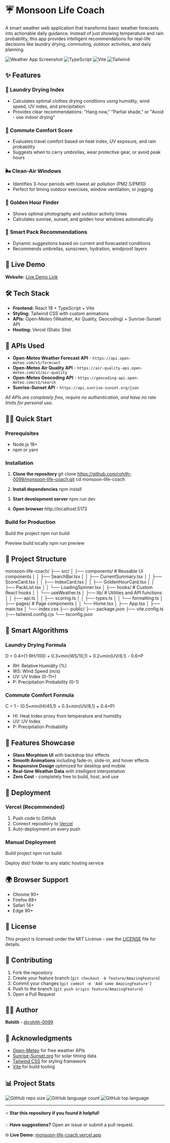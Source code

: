 # ☔ Monsoon Life Coach

A smart weather web application that transforms basic weather forecasts into actionable daily guidance. Instead of just showing temperature and rain probability, this app provides intelligent recommendations for real-life decisions like laundry drying, commuting, outdoor activities, and daily planning.

![Weather App Screenshot](https://img.shields.io/badge/React-18.0+-blue) ![TypeScript](https://img.shields.io/badge/TypeScript-5.0+-blue) ![Vite](https://img.shields.io/badge/Vite-5.0+-purple) ![Tailwind](https://img.shields.io/badge/Tailwind-3.0+-green)

## ✨ Features

### 🧺 **Laundry Drying Index**
- Calculates optimal clothes drying conditions using humidity, wind speed, UV index, and precipitation
- Provides clear recommendations: "Hang now," "Partial shade," or "Avoid - use indoor drying"

### 🚗 **Commute Comfort Score**
- Evaluates travel comfort based on heat index, UV exposure, and rain probability
- Suggests when to carry umbrellas, wear protective gear, or avoid peak hours

### 🌬️ **Clean-Air Windows**
- Identifies 3-hour periods with lowest air pollution (PM2.5/PM10)
- Perfect for timing outdoor exercises, window ventilation, or jogging

### 📸 **Golden Hour Finder**
- Shows optimal photography and outdoor activity times
- Calculates sunrise, sunset, and golden hour windows automatically

### 🎒 **Smart Pack Recommendations**
- Dynamic suggestions based on current and forecasted conditions
- Recommends umbrellas, sunscreen, hydration, windproof layers

## 🚀 Live Demo

**Website:** [Live Demo Link](monsoon-life-coach.vercel.app)

## 🛠️ Tech Stack

- **Frontend:** React 18 + TypeScript + Vite
- **Styling:** Tailwind CSS with custom animations
- **APIs:** Open-Meteo (Weather, Air Quality, Geocoding) + Sunrise-Sunset API
- **Hosting:** Vercel (Static Site)

## 📡 APIs Used

- **Open-Meteo Weather Forecast API** - `https://api.open-meteo.com/v1/forecast`
- **Open-Meteo Air Quality API** - `https://air-quality-api.open-meteo.com/v1/air-quality`
- **Open-Meteo Geocoding API** - `https://geocoding-api.open-meteo.com/v1/search`
- **Sunrise-Sunset API** - `https://api.sunrise-sunset.org/json`

*All APIs are completely free, require no authentication, and have no rate limits for personal use.*

## 🏃‍♂️ Quick Start

### Prerequisites
- Node.js 18+ 
- npm or yarn

### Installation

1. **Clone the repository**
git clone https://github.com/rohith-0099/monsoon-life-coach.git
cd monsoon-life-coach


2. **Install dependencies**
npm install


3. **Start development server**
npm run dev


4. **Open browser**
http://localhost:5173


### Build for Production

Build the project
npm run build

Preview build locally
npm run preview


## 📁 Project Structure

monsoon-life-coach/
├── src/
│ ├── components/ # Reusable UI components
│ │ ├── SearchBar.tsx
│ │ ├── CurrentSummary.tsx
│ │ ├── ScoreCard.tsx
│ │ ├── IndexCard.tsx
│ │ ├── GoldenHourCard.tsx
│ │ ├── PackList.tsx
│ │ └── LoadingSpinner.tsx
│ ├── hooks/ # Custom React hooks
│ │ └── useWeather.ts
│ ├── lib/ # Utilities and API functions
│ │ ├── api.ts
│ │ ├── scoring.ts
│ │ ├── types.ts
│ │ └── formatting.ts
│ ├── pages/ # Page components
│ │ └── Home.tsx
│ ├── App.tsx
│ ├── main.tsx
│ └── index.css
├── public/
├── package.json
├── vite.config.ts
├── tailwind.config.cjs
└── tsconfig.json


## 🧮 Smart Algorithms

### Laundry Drying Formula
D = 0.4×(1-RH/100) + 0.3×min(WS/10,1) + 0.2×min(UV/8,1) - 0.6×P

- RH: Relative Humidity (%)
- WS: Wind Speed (m/s) 
- UV: UV Index (0-11+)
- P: Precipitation Probability (0-1)

### Commute Comfort Formula
C = 1 - (0.5×min(HI/45,1) + 0.3×min(UV/8,1) + 0.4×P)

- HI: Heat Index proxy from temperature and humidity
- UV: UV Index
- P: Precipitation Probability

## 🎨 Features Showcase

- **Glass Morphism UI** with backdrop blur effects
- **Smooth Animations** including fade-in, slide-in, and hover effects
- **Responsive Design** optimized for desktop and mobile
- **Real-time Weather Data** with intelligent interpretation
- **Zero Cost** - completely free to build, host, and use

## 🚀 Deployment

### Vercel (Recommended)

1. Push code to GitHub
2. Connect repository to [Vercel](https://vercel.com)
3. Auto-deployment on every push

### Manual Deployment

Build project
npm run build

Deploy dist/ folder to any static hosting service


## 🌍 Browser Support

- Chrome 90+
- Firefox 88+
- Safari 14+
- Edge 90+

## 📝 License

This project is licensed under the MIT License - see the [LICENSE](LICENSE) file for details.

## 🤝 Contributing

1. Fork the repository
2. Create your feature branch (`git checkout -b feature/AmazingFeature`)
3. Commit your changes (`git commit -m 'Add some AmazingFeature'`)
4. Push to the branch (`git push origin feature/AmazingFeature`)
5. Open a Pull Request

## 👨‍💻 Author

**Rohith** - [@rohith-0099](https://github.com/rohith-0099)

## 🙏 Acknowledgments

- [Open-Meteo](https://open-meteo.com/) for free weather APIs
- [Sunrise-Sunset.org](https://sunrise-sunset.org/) for solar timing data
- [Tailwind CSS](https://tailwindcss.com/) for styling framework
- [Vite](https://vitejs.dev/) for build tooling

## 📊 Project Stats

![GitHub repo size](https://img.shields.io/github/repo-size/rohith-0099/monsoon-life-coach)
![GitHub language count](https://img.shields.io/github/languages/count/rohith-0099/monsoon-life-coach)
![GitHub top language](https://img.shields.io/github/languages/top/rohith-0099/monsoon-life-coach)

---

⭐ **Star this repository if you found it helpful!**

💡 **Have suggestions?** Open an issue or submit a pull request.

🌐 **Live Demo:** [monsoon-life-coach.vercel.app](monsoon-life-coach.vercel.app)
